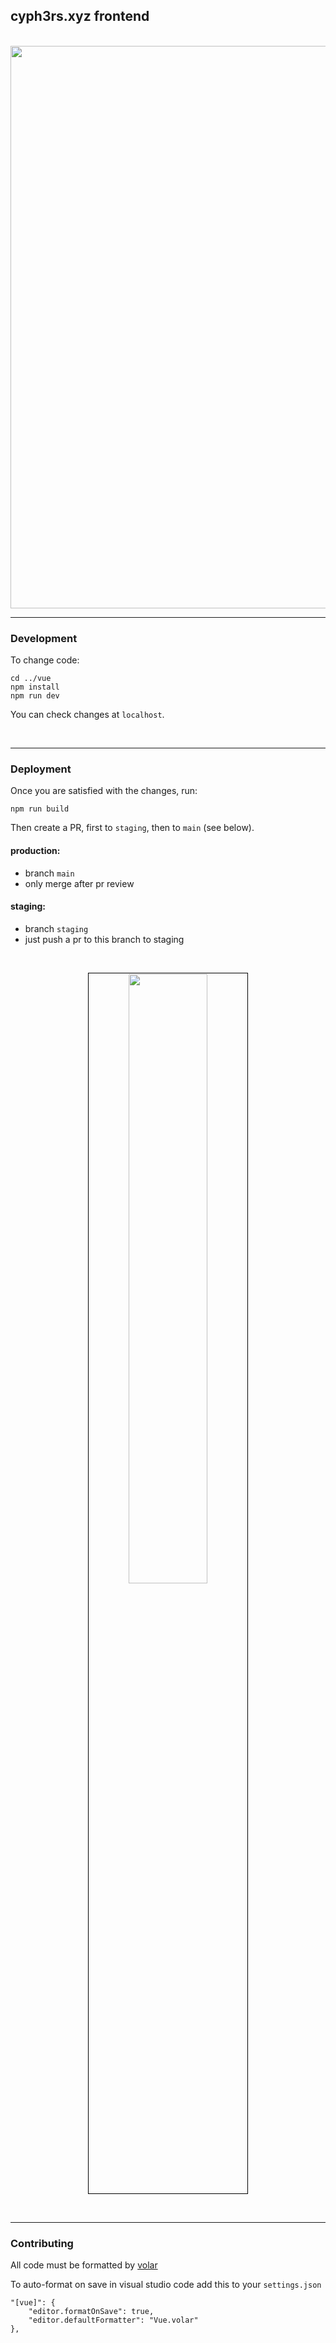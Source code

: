 ## cyph3rs.xyz frontend

<br>

<img width="900"  src="https://github.com/midsumm3rDAO/cyph3rs.xyz-frontend/assets/1130416/94d93bff-590f-4b99-bf2c-18009c7b2ec2">


<br>

---

### Development

To change code:

```
cd ../vue
npm install
npm run dev
```

You can check changes at `localhost`.

<br>

---

### Deployment 

Once you are satisfied with the changes, run:

```
npm run build
```

Then create a PR, first to `staging`, then to `main` (see below).

#### production: 

* branch `main`
* only merge after pr review


#### staging: 

* branch `staging`
* just push a pr to this branch to staging


<br>

<p align="center">
<img src="https://user-images.githubusercontent.com/1130416/210270666-e0aec987-39db-483f-abbe-f5edad38f3f7.png" width="50%" align="center" style="padding:1px;border:1px solid black;">
  

</p>

<br>

---

### Contributing


All code must be formatted by [volar](https://github.com/johnsoncodehk/volar)

To auto-format on save in visual studio code add this to your `settings.json`
```
"[vue]": {
    "editor.formatOnSave": true,
    "editor.defaultFormatter": "Vue.volar"
},
```
